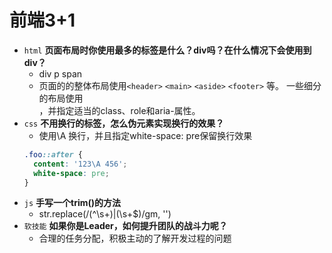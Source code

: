 # 前端3+1
- `html` **页面布局时你使用最多的标签是什么？div吗？在什么情况下会使用到div？**
  - div p span
  - 页面的的整体布局使用`<header>` `<main>` `<aside>` `<footer>` 等。
    一些细分的布局使用<div>，并指定适当的class、role和aria-属性。
- `css` **不用换行的标签，怎么伪元素实现换行的效果？**
  - 使用\A 换行，并且指定white-space: pre保留换行效果
  ```css
  .foo::after {
    content: '123\A 456';
    white-space: pre;
  }
  ```
- `js` **手写一个trim()的方法**
  - str.replace(/(^\s+)|(\s+$)/gm, '')
- `软技能` **如果你是Leader，如何提升团队的战斗力呢？**
  - 合理的任务分配，积极主动的了解开发过程的问题